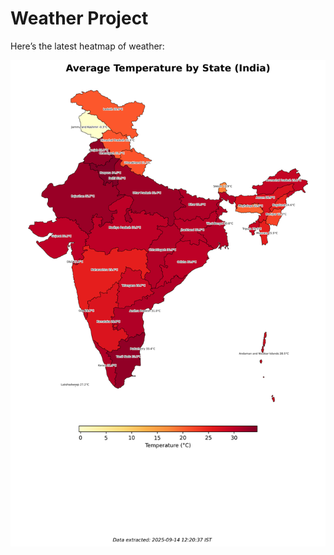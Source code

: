 # Weather Project

Here’s the latest heatmap of weather:

![India Heatmap](docs/assets/india_heatmap.png?v=C665BF)
